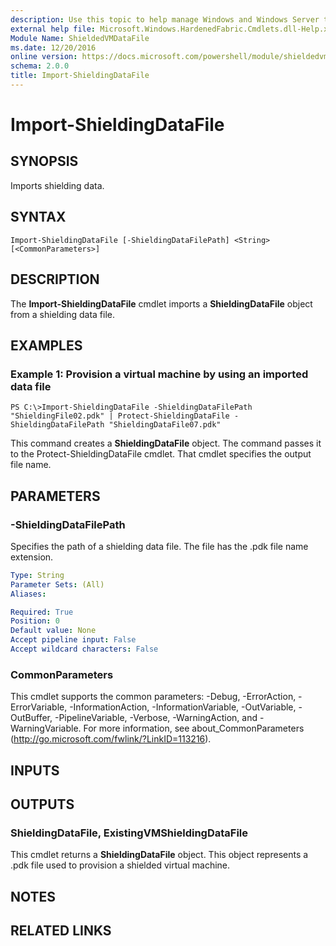 ```yaml
---
description: Use this topic to help manage Windows and Windows Server technologies with Windows PowerShell.
external help file: Microsoft.Windows.HardenedFabric.Cmdlets.dll-Help.xml
Module Name: ShieldedVMDataFile
ms.date: 12/20/2016
online version: https://docs.microsoft.com/powershell/module/shieldedvmdatafile/import-shieldingdatafile?view=windowsserver2016-ps&wt.mc_id=ps-gethelp
schema: 2.0.0
title: Import-ShieldingDataFile
---
```


# Import-ShieldingDataFile

## SYNOPSIS
Imports shielding data.

## SYNTAX

```
Import-ShieldingDataFile [-ShieldingDataFilePath] <String> [<CommonParameters>]
```

## DESCRIPTION
The **Import-ShieldingDataFile** cmdlet imports a **ShieldingDataFile** object from a shielding data file.

## EXAMPLES

### Example 1: Provision a virtual machine by using an imported data file
```
PS C:\>Import-ShieldingDataFile -ShieldingDataFilePath "ShieldingFile02.pdk" | Protect-ShieldingDataFile -ShieldingDataFilePath "ShieldingDataFile07.pdk"
```

This command creates a **ShieldingDataFile** object.
The command passes it to the Protect-ShieldingDataFile cmdlet.
That cmdlet specifies the output file name.

## PARAMETERS

### -ShieldingDataFilePath
Specifies the path of a shielding data file.
The file has the .pdk file name extension.

```yaml
Type: String
Parameter Sets: (All)
Aliases: 

Required: True
Position: 0
Default value: None
Accept pipeline input: False
Accept wildcard characters: False
```

### CommonParameters
This cmdlet supports the common parameters: -Debug, -ErrorAction, -ErrorVariable, -InformationAction, -InformationVariable, -OutVariable, -OutBuffer, -PipelineVariable, -Verbose, -WarningAction, and -WarningVariable. For more information, see about_CommonParameters (http://go.microsoft.com/fwlink/?LinkID=113216).

## INPUTS

## OUTPUTS

### ShieldingDataFile, ExistingVMShieldingDataFile
This cmdlet returns a **ShieldingDataFile** object.
This object represents a .pdk file used to provision a shielded virtual machine.

## NOTES

## RELATED LINKS

